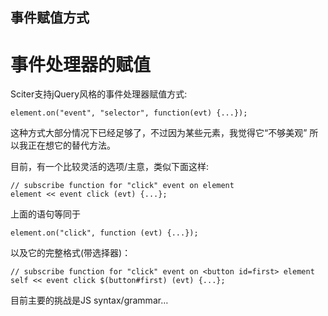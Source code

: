 ## 事件赋值方式

<div class="article-header">
    <h1 class="article-title">事件处理器的赋值</h1>
  </div>
  <div class="article-content">
    <p>Sciter支持jQuery风格的事件处理器赋值方式:</p>
    <pre><code>element.on("event", "selector", function(evt) {...});</code></pre>
    <p>这种方式大部分情况下已经足够了，不过因为某些元素，我觉得它&#8220;不够美观&#8221; 所以我正在想它的替代方法。</p>
    <p>目前，有一个比较灵活的选项/主意，类似下面这样:</p>
    <pre><code>// subscribe function for "click" event on element
element &lt;&lt; event click (evt) {...};</code></pre>
    <p>上面的语句等同于</p>
    <pre><code>element.on("click", function (evt) {...});</code></pre>
    <p>以及它的完整格式(带选择器)： </p>
    <pre><code>// subscribe function for "click" event on &lt;button id=first> element
self &lt;&lt; event click $(button#first) (evt) {...};</code></pre>
    <p>目前主要的挑战是JS syntax/grammar&#8230;</p>
  </div>